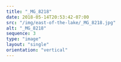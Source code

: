 ```yaml
---
title: "_MG_8218"
date: 2018-05-14T20:53:42-07:00
src: "/img/east-of-the-lake/_MG_8218.jpg"
alt: "_MG_8218"
sequence: 3
type: "image"
layout: "single"
orientation: "vertical"
---
```

